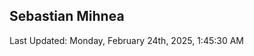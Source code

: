 <h2>Sebastian Mihnea</h2>

<!--RECENT_ACTIVITY:start-->
<!--RECENT_ACTIVITY:end-->
<!--RECENT_ACTIVITY:last_update-->
Last Updated: Monday, February 24th, 2025, 1:45:30 AM
<!--RECENT_ACTIVITY:last_update_end-->

<!---LOL-STATS-START-HERE--->
<!---LOL-STATS-END-HERE--->
